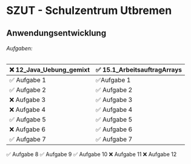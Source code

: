 # SZUT - Schulzentrum Utbremen
## Anwendungsentwicklung

###### Aufgaben:
:x: 12_Java_Uebung_gemixt | :white_check_mark: 15.1_ArbeitsauftragArrays
------------ | -------------
:white_check_mark: Aufgabe 1 | :white_check_mark:Aufgabe 1
:white_check_mark: Aufgabe 2 | :white_check_mark: Aufgabe 2
:x: Aufgabe 3 | :white_check_mark: Aufgabe 3
:x: Aufgabe 4 | :white_check_mark: Aufgabe 4
:white_check_mark: Aufgabe 5 | :white_check_mark: Aufgabe 5
:x: Aufgabe 6 | :white_check_mark: Aufgabe 6
:white_check_mark: Aufgabe 7 | :white_check_mark: Aufgabe 7
:white_check_mark: Aufgabe 8
:white_check_mark: Aufgabe 9
:white_check_mark: Aufgabe 10
:x: Aufgabe 11
:x: Aufgabe 12
   
